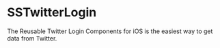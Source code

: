 # SSTwitterLogin
The Reusable Twitter Login Components for iOS is the easiest way to get data from Twitter.
